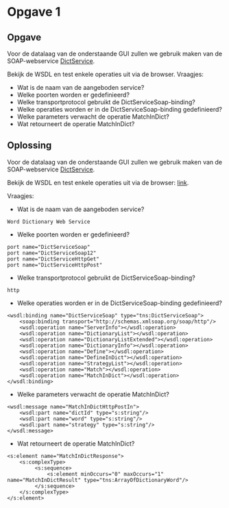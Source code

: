 # Opgave 1

## Opgave

Voor de datalaag van de onderstaande GUI zullen we gebruik maken van de SOAP-webservice [DictService][dict].

Bekijk de WSDL en test enkele operaties uit via de browser. Vraagjes:

* Wat is de naam van de aangeboden service?
* Welke poorten worden er gedefinieerd?
* Welke transportprotocol gebruikt de DictServiceSoap-binding?
* Welke operaties worden er in de DictServiceSoap-binding gedefinieerd?
* Welke parameters verwacht de operatie MatchInDict?
* Wat retourneert de operatie MatchInDict? 

## Oplossing

Voor de datalaag van de onderstaande GUI zullen we gebruik maken van de SOAP-webservice [DictService][dict].

Bekijk de WSDL en test enkele operaties uit via de browser: [link][wsdl]. 

Vraagjes:

* Wat is de naam van de aangeboden service?

```
Word Dictionary Web Service
```  

* Welke poorten worden er gedefinieerd?

```
port name="DictServiceSoap"
port name="DictServiceSoap12"
port name="DictServiceHttpGet"
port name="DictServiceHttpPost"
```

* Welke transportprotocol gebruikt de DictServiceSoap-binding?

```
http
```

* Welke operaties worden er in de DictServiceSoap-binding gedefinieerd?

```
<wsdl:binding name="DictServiceSoap" type="tns:DictServiceSoap">
    <soap:binding transport="http://schemas.xmlsoap.org/soap/http"/>
    <wsdl:operation name="ServerInfo"></wsdl:operation>
    <wsdl:operation name="DictionaryList"></wsdl:operation>
    <wsdl:operation name="DictionaryListExtended"></wsdl:operation>
    <wsdl:operation name="DictionaryInfo"></wsdl:operation>
    <wsdl:operation name="Define"></wsdl:operation>
    <wsdl:operation name="DefineInDict"></wsdl:operation>
    <wsdl:operation name="StrategyList"></wsdl:operation>
    <wsdl:operation name="Match"></wsdl:operation>
    <wsdl:operation name="MatchInDict"></wsdl:operation>
</wsdl:binding>
```

* Welke parameters verwacht de operatie MatchInDict?

```
<wsdl:message name="MatchInDictHttpPostIn">
    <wsdl:part name="dictId" type="s:string"/>
    <wsdl:part name="word" type="s:string"/>
    <wsdl:part name="strategy" type="s:string"/>
</wsdl:message>
```

* Wat retourneert de operatie MatchInDict? 

```
<s:element name="MatchInDictResponse">
    <s:complexType>
         <s:sequence>
             <s:element minOccurs="0" maxOccurs="1" name="MatchInDictResult" type="tns:ArrayOfDictionaryWord"/>
         </s:sequence>
    </s:complexType>
</s:element>
```

[dict]: http://services.aonaware.com/DictService/DictService.asmx
[wsdl]: http://services.aonaware.com/DictService/DictService.asmx?WSDL
